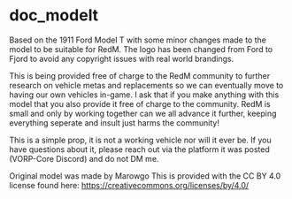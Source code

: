 # doc_modelt
 Based on the 1911 Ford Model T with some minor changes made to the model to be suitable for RedM. The logo has been changed from Ford to Fjord to avoid any copyright issues with real world brandings. 

 This is being provided free of charge to the RedM community to further research on vehicle metas and replacements so we can eventually move to having our own vehicles in-game. I ask that if you make anything with this model that you also provide it free of charge to the community. RedM is small and only by working together can we all advance it further, keeping everything seperate and insult just harms the community!

 This is a simple prop, it is not a working vehicle nor will it ever be. If you have questions about it, please reach out via the platform it was posted (VORP-Core Discord) and do not DM me.

 Original model was made by Marowgo
 This is provided with the CC BY 4.0 license found here:
 https://creativecommons.org/licenses/by/4.0/
